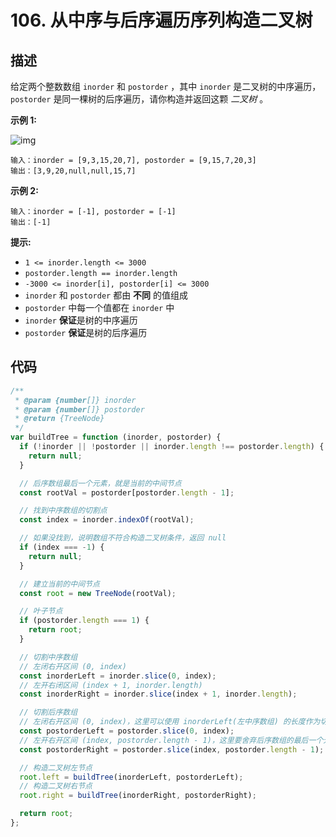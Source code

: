 # 106. 从中序与后序遍历序列构造二叉树

## 描述

给定两个整数数组 `inorder` 和 `postorder` ，其中 `inorder` 是二叉树的中序遍历， `postorder` 是同一棵树的后序遍历，请你构造并返回这颗 *二叉树* 。

 

**示例 1:**

![img](https://qiniucloud.qishilong.space/images/tree-20240130005221899.jpg)

```
输入：inorder = [9,3,15,20,7], postorder = [9,15,7,20,3]
输出：[3,9,20,null,null,15,7]
```

**示例 2:**

```
输入：inorder = [-1], postorder = [-1]
输出：[-1]
```

 

**提示:**

-   `1 <= inorder.length <= 3000`
-   `postorder.length == inorder.length`
-   `-3000 <= inorder[i], postorder[i] <= 3000`
-   `inorder` 和 `postorder` 都由 **不同** 的值组成
-   `postorder` 中每一个值都在 `inorder` 中
-   `inorder` **保证**是树的中序遍历
-   `postorder` **保证**是树的后序遍历

## 代码

```js
/**
 * @param {number[]} inorder
 * @param {number[]} postorder
 * @return {TreeNode}
 */
var buildTree = function (inorder, postorder) {
  if (!inorder || !postorder || inorder.length !== postorder.length) {
    return null;
  }

  // 后序数组最后一个元素，就是当前的中间节点
  const rootVal = postorder[postorder.length - 1];

  // 找到中序数组的切割点
  const index = inorder.indexOf(rootVal);

  // 如果没找到，说明数组不符合构造二叉树条件，返回 null
  if (index === -1) {
    return null;
  }

  // 建立当前的中间节点
  const root = new TreeNode(rootVal);

  // 叶子节点
  if (postorder.length === 1) {
    return root;
  }

  // 切割中序数组
  // 左闭右开区间 (0, index)
  const inorderLeft = inorder.slice(0, index);
  // 左开右闭区间 (index + 1, inorder.length)
  const inorderRight = inorder.slice(index + 1, inorder.length);

  // 切割后序数组
  // 左闭右开区间 (0, index)，这里可以使用 inorderLeft(左中序数组) 的长度作为切割点，也可以直接使用 index 作为切割点，左中序数组的长度和 index 的大小是相同的
  const postorderLeft = postorder.slice(0, index);
  // 左开右开区间 (index, postorder.length - 1)，这里要舍弃后序数组的最后一个元素
  const postorderRight = postorder.slice(index, postorder.length - 1);

  // 构造二叉树左节点
  root.left = buildTree(inorderLeft, postorderLeft);
  // 构造二叉树右节点
  root.right = buildTree(inorderRight, postorderRight);

  return root;
};
```




